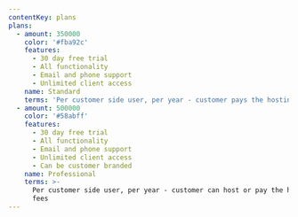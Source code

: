 ```yaml
---
contentKey: plans
plans:
  - amount: 350000
    color: '#fba92c'
    features:
      - 30 day free trial
      - All functionality
      - Email and phone support
      - Unlimited client access
    name: Standard
    terms: 'Per customer side user, per year - customer pays the hosting fees'
  - amount: 500000
    color: '#58abff'
    features:
      - 30 day free trial
      - All functionality
      - Email and phone support
      - Unlimited client access
      - Can be customer branded
    name: Professional
    terms: >-
      Per customer side user, per year - customer can host or pay the hosting
      fees
---
```


